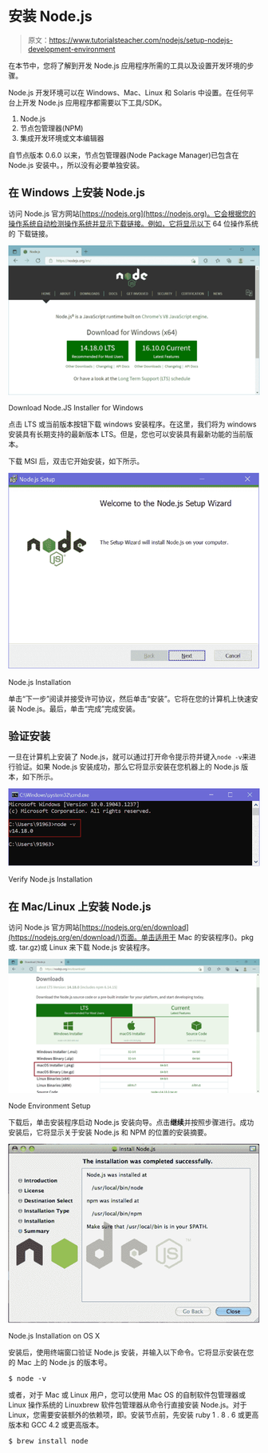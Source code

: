 # 安装 Node.js

> 原文：<https://www.tutorialsteacher.com/nodejs/setup-nodejs-development-environment>

在本节中，您将了解到开发 Node.js 应用程序所需的工具以及设置开发环境的步骤。

Node.js 开发环境可以在 Windows、Mac、Linux 和 Solaris 中设置。在任何平台上开发 Node.js 应用程序都需要以下工具/SDK。

1.  Node.js
2.  节点包管理器(NPM)
3.  集成开发环境或文本编辑器

自节点版本 0.6.0 以来，节点包管理器(Node Package Manager)已包含在 Node.js 安装中。，所以没有必要单独安装。

## 在 Windows 上安装 Node.js

访问 Node.js 官方网站[https://nodejs.org](https://nodejs.org)。它会根据您的操作系统自动检测操作系统并显示下载链接。例如，它将显示以下 64 位操作系统的 下载链接。

[![](img/44b86a444b0d56bb09a7dc39395cda31.png)](../../Content/images/nodejs/download-nodejs.png) 

Download Node.JS Installer for Windows



点击 LTS 或当前版本按钮下载 windows 安装程序。在这里，我们将为 windows 安装具有长期支持的最新版本 LTS。但是，您也可以安装具有最新功能的当前版本。

下载 MSI 后，双击它开始安装，如下所示。

[![](img/038cff81b55233a584aacd975922da1c.png)](../../Content/images/nodejs/nodejs-installation.png) 

Node.js Installation



单击“下一步”阅读并接受许可协议，然后单击“安装”。它将在您的计算机上快速安装 Node.js。最后，单击“完成”完成安装。

## 验证安装

一旦在计算机上安装了 Node.js，就可以通过打开命令提示符并键入`node -v`来进行验证。如果 Node.js 安装成功，那么它将显示安装在您机器上的 Node.js 版本，如下所示。

[![Very Node.js Installation](img/885a8386c3fde030d2766677fdd721dc.png)](../../Content/images/nodejs/verify-nodejs.png) 

Verify Node.js Installation



## 在 Mac/Linux 上安装 Node.js

访问 Node.js 官方网站[https://nodejs.org/en/download](https://nodejs.org/en/download/)页面。单击适用于 Mac 的安装程序()。pkg 或. tar.gz)或 Linux 来下载 Node.js 安装程序。

[![](img/be68707c4ac71b2645b7c95fae8a2922.png)](../../Content/images/nodejs/download-nodejs-mac.png) 

Node Environment Setup



下载后，单击安装程序启动 Node.js 安装向导。点击**继续**并按照步骤进行。成功安装后，它将显示关于安装 Node.js 和 NPM 的位置的安装摘要。

[![](img/8edc2b5d9fc7b127fcd70b3de0a4cc59.png)](../../Content/images/nodejs/nodejs-installation-mac2.png) 

Node.js Installation on OS X



安装后，使用终端窗口验证 Node.js 安装，并输入以下命令。它将显示安装在您的 Mac 上的 Node.js 的版本号。

<samp>$ node -v</samp>

或者，对于 Mac 或 Linux 用户，您可以使用 Mac OS 的自制软件包管理器或 Linux 操作系统的 Linuxbrew 软件包管理器从命令行直接安装 Node.js。对于 Linux，您需要安装额外的依赖项，即。安装节点前，先安装 ruby 1 . 8 . 6 或更高版本和 GCC 4.2 或更高版本。

<samp>$ brew install node</samp>